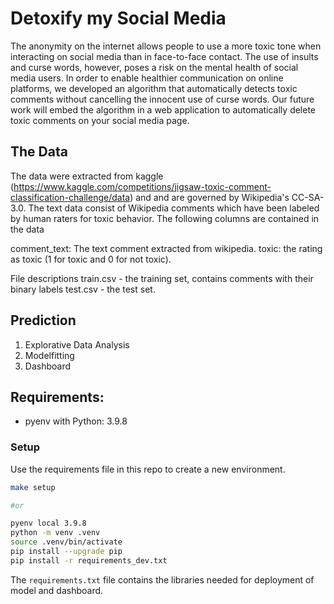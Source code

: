 # Detoxify my Social Media
The anonymity on the internet allows people to use a more toxic tone when interacting on social media than in face-to-face contact. The use of insults and curse words, however, poses a risk on the mental health of social media users. In order to enable healthier communication on online platforms, we developed an algorithm that automatically detects toxic comments without cancelling the innocent use of curse words. Our future work will embed the algorithm in a web application to automatically delete toxic comments on your social media page.


## The Data
The data were extracted from kaggle (https://www.kaggle.com/competitions/jigsaw-toxic-comment-classification-challenge/data) and and are governed by Wikipedia's CC-SA-3.0. The text data consist of Wikipedia comments which have been labeled by human raters for toxic behavior. The following columns are contained in the data

comment_text: The text comment extracted from wikipedia.
toxic: the rating as toxic (1 for toxic and 0 for not toxic).

File descriptions
train.csv - the training set, contains comments with their binary labels
test.csv - the test set.

## Prediction
1. Explorative Data Analysis
2. Modelfitting
3. Dashboard



## Requirements:

- pyenv with Python: 3.9.8

### Setup

Use the requirements file in this repo to create a new environment.

```BASH
make setup

#or

pyenv local 3.9.8
python -m venv .venv
source .venv/bin/activate
pip install --upgrade pip
pip install -r requirements_dev.txt
```

The `requirements.txt` file contains the libraries needed for deployment of model and dashboard.
